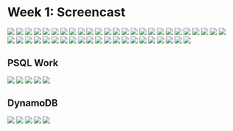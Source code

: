 # Week 1: Screencast
<img src="./10- troubleshoot logs .png">

<img src="./11docker run.png">

<img src="./12 docker run the 5th.png">

<img src="./1-aws is here.png">

<img src="./APP LIVE.png">

<img src="./AWS CLOUD PROJECT BOOTCAMP.png">

<img src="./backend stuff.png">

<img src="./build docker front.png">

<img src="./building the docker image.png">

<img src="./CocoNotif.png">

<img src="./Crudd.png">

<img src="./data is here!.png">

<img src="./docker compose to build both containers.png">

<img src="./docker ps from bash.png">

<img src="./docker run didnt work first because we didnt set envi variable.png">

<img src="./dynamo work/1 dynamo table created.png">

<img src="./dynamo work/2.png">

<img src="./dynamo work/3 create item.png">

<img src="./dynamo work/4 list tables.png">

<img src="./dynamo work/5 get records.png">

<img src="./endpoint is back!.png">

<img src="./endpoint URL.png">

<img src="./frontend npom install.png">

<img src="./gamerchanger.png">

<img src="./images built list.png">

<img src="./installed flask core.png">

<img src="./install flask.png">

<img src="./next notifications.png">

<img src="./only run front.png">

<img src="./OpenAPI, andrew did this page using readmedotio.png">

<img src="./port 4567.png">

<img src="./Postgre/1 postgre installed auto gitpod.png">

<img src="./Postgre/2 connected to server .png">

<img src="./Postgre/3 enter postgre.png">

<img src="./Postgre/4 perform postgre.png">

<img src="./Postgre/5 quit postgre.png">

<img src="./profile.png">

<img src="./sign ins.png">

<img src="./statas.png">

<img src="./success built.png">

<img src="./The everything ports.png">

<img src="./THE FRONT CONNECTED TO THE BACKEND.png">

<img src="./troubleshoot before the go.png">

<img src="./week1.png">

<img src="./WORKS PERFECT.png">

<img src="./works server.png">

<br>

## PSQL Work
<img src="./Postgre/1 postgre installed auto gitpod.png">

<img src="./Postgre/2 connected to server .png">

<img src="./Postgre/3 enter postgre.png">

<img src="./Postgre/4 perform postgre.png">

<img src="./Postgre/5 quit postgre.png">

<br>

## DynamoDB
<img src="./dynamo work/1 dynamo table created.png">

<img src="./dynamo work/2.png">

<img src="./dynamo work/3 create item.png">

<img src="./dynamo work/4 list tables.png">

<img src="./dynamo work/5 get records.png">

